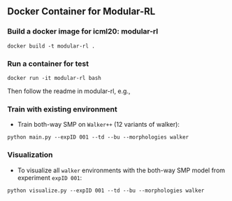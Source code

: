 ## Docker Container for Modular-RL

### Build a docker image for icml20: modular-rl
```Shell
docker build -t modular-rl .
```
### Run a container for test
```Shell
docker run -it modular-rl bash 
```
Then follow the readme in modular-rl, e.g., 

### Train with existing environment
- Train both-way SMP on ``Walker++`` (12 variants of walker):
```Shell
python main.py --expID 001 --td --bu --morphologies walker
  ```

### Visualization
- To visualize all ``walker`` environments with the both-way SMP model from experiment ``expID 001``:
```Shell
python visualize.py --expID 001 --td --bu --morphologies walker
```